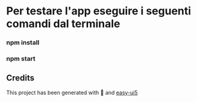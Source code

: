 # Per testare l'app eseguire i seguenti comandi dal terminale

### npm install

### npm start

## Credits

This project has been generated with 💙 and [easy-ui5](https://github.com/SAP)
